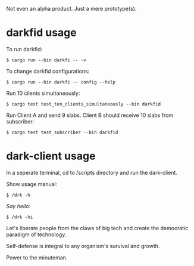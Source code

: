 Not even an alpha product. Just a mere prototype(s).

# darkfid usage

To run darkfid:

```console
$ cargo run --bin darkfi -- -v
```

To change darkfid configurations:

```console
$ cargo run --bin darkfi -- config --help
```

Run 10 clients simultaneously:

```console
$ cargo test test_ten_clients_simultaneously --bin darkfid
```

Run Client A and send 9 slabs. Client B should receive 10 slabs from subscriber:

```console
$ cargo test test_subscriber --bin darkfid
```

# dark-client usage

In a seperate terminal, cd to /scripts directory and run the dark-client.

Show usage manual:

```console
$ /drk -h
```

*Say hello*:

```console
$ /drk -hi
```

Let's liberate people from the claws of big tech and create the democratic paradigm of technology.

Self-defense is integral to any organism's survival and growth.

Power to the minuteman.

